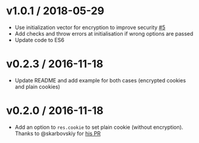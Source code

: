 v1.0.1 / 2018-05-29
===================

  * Use initialization vector for encryption to improve security [#5](https://github.com/ebourmalo/cookie-encrypter/commit/31c9078676687eedde4018a75b831cf248f6fb7d)
  * Add checks and throw errors at initialisation if wrong options are passed
  * Update code to ES6

v0.2.3 / 2016-11-18
===================

  * Update README and add example for both cases (encrypted cookies and plain cookies)

v0.2.0 / 2016-11-18
===================

  * Add an option to `res.cookie` to set plain cookie (without encryption). Thanks to @skarbovskiy for [his PR](https://github.com/ebourmalo/cookie-encrypter/pull/2)
